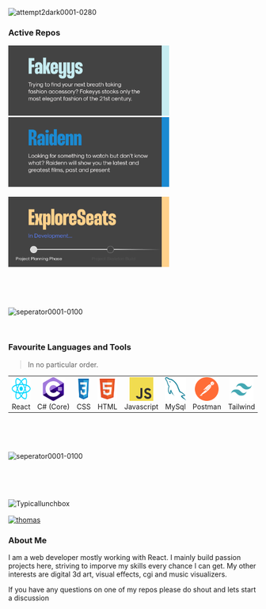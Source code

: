 

![attempt2dark0001-0280](https://github.com/Typicallunchbox/Typicallunchbox/assets/41709116/75532103-b957-4d54-9ae4-ccb9d7f13633)


<h3 align="left">Active Repos</h3>
  <p align="left" gap=""20px>
    <a href="https://github.com/Typicallunchbox/fakeyys-ecommerce"><img width="325" src="./icons/fakeyys-project.png" alt="Fakeyys"></a>
    &nbsp;
    &nbsp;
    &nbsp;
    &nbsp;
    <a href="https://github.com/Typicallunchbox/Raidenn3.0"><img width="325" src="./icons/raidenn-project.png" alt="Raidenn"></a>
    </br>
    </br>
    <a href="https://github.com/Typicallunchbox/Raidenn3.0"><img width="325" src="./icons/explore-seats-project.png" alt="Raidenn"></a> 

  </p>
</br>
</br>
</br>

![seperator0001-0100](https://github.com/Typicallunchbox/Typicallunchbox/assets/41709116/d3156bce-0b08-467a-9209-76b828458849)

</br>

<!-- 
## Demo

![Demo Doccou alpha](http://share.gifyoutube.com/KzB6Gb.gif) -->

<h3 align="left" id="macropower-tech">Favourite Languages and Tools</h3>

> In no particular order.
> 
<table>
  <tr>
    <td align="center" width="96">
      <a href="#typicallunchbox" >
        <img src="./icons/reactjs.svg" width="48" height="48" alt="React" />
      </a>
      <br>React
    </td>
    <td align="center" width="96">
      <a href="#typicallunchbox">
        <img src="./icons/c-sharp.svg" width="48" height="48" alt="C#" />
      </a>
      <br>C#&nbsp;(Core)
    </td>
<!--     <td align="center" width="96">
      <a href="#macropower-tech">
        <img src="./img/python-original.svg" width="48" height="48" alt="Python" />
      </a>
      <br>Python
    </td> -->
    <td align="center" width="96">
      <a href="#typicallunchbox">
        <img src="./icons/css3.svg" width="48" height="48" alt="Css" />
      </a>
      <br>CSS
    </td>
    <td align="center" width="96">
      <a href="#typicallunchbox">
        <img src="./icons/html5.svg" width="48" height="48" alt="Html" />
      </a>
      <br>HTML
    </td>
    <td align="center" width="96">
      <a href="#typicallunchbox">
        <img src="./icons/js.svg" width="48" height="48" alt="Javascript" />
      </a>
      <br>Javascript
    </td>
    <td align="center" width="96">
      <a href="#typicallunchbox">
        <img src="./icons/mysql.svg" width="48" height="48" alt="MySql" />
      </a>
      <br>MySql
    </td>
    <td align="center" width="96"> 
      <a href="#typicallunchbox" >
        <img src="./icons/postman.svg" width="48" height="48" alt="Postman" />
      </a>
      <br>Postman
    </td>
    <td align="center"  width="96">
      <a href="#typicallunchbox">
        <img src="./icons/tailwind.svg" width="48" height="48" alt="Tailwind" />
      </a>
      <br>Tailwind
    </td>
    <td align="center" width="96"> 
      <a href="#typicallunchbox" >
        <img src="./icons/figma.svg" width="48" height="48" alt="Figma" />
      </a>
      <br>Figma
    </td>
  </tr>
</table>

</br>
</br>
</br>

![seperator0001-0100](https://github.com/Typicallunchbox/Typicallunchbox/assets/41709116/d3156bce-0b08-467a-9209-76b828458849)

</br>
</br>
</br>

<p align="left"> <img src="https://komarev.com/ghpvc/?username=Typicallunchbox&label=Profile%20views&color=0e75b6&style=flat" alt="Typicallunchbox" /> </p>
<a href="https://linkedin.com/in/thomas" target="blank"><img align="center" src="https://raw.githubusercontent.com/rahuldkjain/github-profile-readme-generator/master/src/images/icons/Social/linked-in-alt.svg" alt="thomas" height="30" width="40" /></a>
<h3 align="left" id="about-me">About Me</h3>
<p align="left">I am a web developer mostly working with React. I mainly build passion projects here, striving to imporve my skills every chance I can get. My other interests are digital 3d art, visual effects, cgi and music visualizers.</p>
<p align="left">If you have any questions on one of my repos please do shout and lets start a discussion</p>


